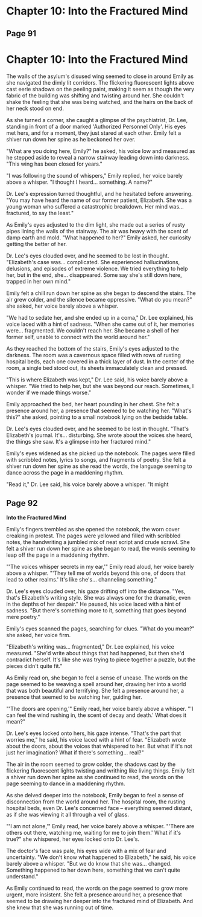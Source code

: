 # Chapter 10: Into the Fractured Mind


## Page 91
# Chapter 10: Into the Fractured Mind

The walls of the asylum's disused wing seemed to close in around Emily as she navigated the dimly lit corridors. The flickering fluorescent lights above cast eerie shadows on the peeling paint, making it seem as though the very fabric of the building was shifting and twisting around her. She couldn't shake the feeling that she was being watched, and the hairs on the back of her neck stood on end.

As she turned a corner, she caught a glimpse of the psychiatrist, Dr. Lee, standing in front of a door marked 'Authorized Personnel Only'. His eyes met hers, and for a moment, they just stared at each other. Emily felt a shiver run down her spine as he beckoned her over.

"What are you doing here, Emily?" he asked, his voice low and measured as he stepped aside to reveal a narrow stairway leading down into darkness. "This wing has been closed for years."

"I was following the sound of whispers," Emily replied, her voice barely above a whisper. "I thought I heard... something. A name?"

Dr. Lee's expression turned thoughtful, and he hesitated before answering. "You may have heard the name of our former patient, Elizabeth. She was a young woman who suffered a catastrophic breakdown. Her mind was... fractured, to say the least."

As Emily's eyes adjusted to the dim light, she made out a series of rusty pipes lining the walls of the stairway. The air was heavy with the scent of damp earth and mold. "What happened to her?" Emily asked, her curiosity getting the better of her.

Dr. Lee's eyes clouded over, and he seemed to be lost in thought. "Elizabeth's case was... complicated. She experienced hallucinations, delusions, and episodes of extreme violence. We tried everything to help her, but in the end, she... disappeared. Some say she's still down here, trapped in her own mind."

Emily felt a chill run down her spine as she began to descend the stairs. The air grew colder, and the silence became oppressive. "What do you mean?" she asked, her voice barely above a whisper.

"We had to sedate her, and she ended up in a coma," Dr. Lee explained, his voice laced with a hint of sadness. "When she came out of it, her memories were... fragmented. We couldn't reach her. She became a shell of her former self, unable to connect with the world around her."

As they reached the bottom of the stairs, Emily's eyes adjusted to the darkness. The room was a cavernous space filled with rows of rusting hospital beds, each one covered in a thick layer of dust. In the center of the room, a single bed stood out, its sheets immaculately clean and pressed.

"This is where Elizabeth was kept," Dr. Lee said, his voice barely above a whisper. "We tried to help her, but she was beyond our reach. Sometimes, I wonder if we made things worse."

Emily approached the bed, her heart pounding in her chest. She felt a presence around her, a presence that seemed to be watching her. "What's this?" she asked, pointing to a small notebook lying on the bedside table.

Dr. Lee's eyes clouded over, and he seemed to be lost in thought. "That's Elizabeth's journal. It's... disturbing. She wrote about the voices she heard, the things she saw. It's a glimpse into her fractured mind."

Emily's eyes widened as she picked up the notebook. The pages were filled with scribbled notes, lyrics to songs, and fragments of poetry. She felt a shiver run down her spine as she read the words, the language seeming to dance across the page in a maddening rhythm.

"Read it," Dr. Lee said, his voice barely above a whisper. "It might

## Page 92
**Into the Fractured Mind**

Emily's fingers trembled as she opened the notebook, the worn cover creaking in protest. The pages were yellowed and filled with scribbled notes, the handwriting a jumbled mix of neat script and crude scrawl. She felt a shiver run down her spine as she began to read, the words seeming to leap off the page in a maddening rhythm.

"'The voices whisper secrets in my ear,'" Emily read aloud, her voice barely above a whisper. "'They tell me of worlds beyond this one, of doors that lead to other realms.' It's like she's... channeling something."

Dr. Lee's eyes clouded over, his gaze drifting off into the distance. "Yes, that's Elizabeth's writing style. She was always one for the dramatic, even in the depths of her despair." He paused, his voice laced with a hint of sadness. "But there's something more to it, something that goes beyond mere poetry."

Emily's eyes scanned the pages, searching for clues. "What do you mean?" she asked, her voice firm.

"Elizabeth's writing was... fragmented," Dr. Lee explained, his voice measured. "She'd write about things that had happened, but then she'd contradict herself. It's like she was trying to piece together a puzzle, but the pieces didn't quite fit."

As Emily read on, she began to feel a sense of unease. The words on the page seemed to be weaving a spell around her, drawing her into a world that was both beautiful and terrifying. She felt a presence around her, a presence that seemed to be watching her, guiding her.

"'The doors are opening,'" Emily read, her voice barely above a whisper. "'I can feel the wind rushing in, the scent of decay and death.' What does it mean?"

Dr. Lee's eyes locked onto hers, his gaze intense. "That's the part that worries me," he said, his voice laced with a hint of fear. "Elizabeth wrote about the doors, about the voices that whispered to her. But what if it's not just her imagination? What if there's something... real?"

The air in the room seemed to grow colder, the shadows cast by the flickering fluorescent lights twisting and writhing like living things. Emily felt a shiver run down her spine as she continued to read, the words on the page seeming to dance in a maddening rhythm.

As she delved deeper into the notebook, Emily began to feel a sense of disconnection from the world around her. The hospital room, the rusting hospital beds, even Dr. Lee's concerned face – everything seemed distant, as if she was viewing it all through a veil of glass.

"'I am not alone,'" Emily read, her voice barely above a whisper. "'There are others out there, watching me, waiting for me to join them.' What if it's true?" she whispered, her eyes locked onto Dr. Lee's.

The doctor's face was pale, his eyes wide with a mix of fear and uncertainty. "We don't know what happened to Elizabeth," he said, his voice barely above a whisper. "But we do know that she was... changed. Something happened to her down here, something that we can't quite understand."

As Emily continued to read, the words on the page seemed to grow more urgent, more insistent. She felt a presence around her, a presence that seemed to be drawing her deeper into the fractured mind of Elizabeth. And she knew that she was running out of time.
